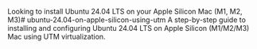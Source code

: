 Looking to install Ubuntu 24.04 LTS on your Apple Silicon Mac (M1, M2, M3)# ubuntu-24.04-on-apple-silicon-using-utm
A step-by-step guide to installing and configuring Ubuntu 24.04 LTS on Apple Silicon (M1/M2/M3) Mac using UTM virtualization.

